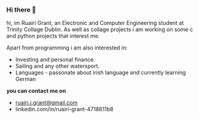 ### Hi there 👋

hi, im Ruairí Grant, an Electronic and Computer Engineering student at Trinity Collage Dublin. As well as collage projects i am working on some c and python projects that interest me.

Apart from programming i am also interested in:
* Investing and personal finance.
* Sailing and any other watersport.
* Languages - passonate about irish language and currently learning German

**you can contact me on**
- ruairi.j.grant@gmail.com
- linkedin.com/in/ruairí-grant-4718611b8

<!--
**Ruairi-Grant/Ruairi-Grant** is a ✨ _special_ ✨ repository because its `README.md` (this file) appears on your GitHub profile.

Here are some ideas to get you started:

- 🔭 I’m currently working on ...
- 🌱 I’m currently learning ...
- 👯 I’m looking to collaborate on ...
- 🤔 I’m looking for help with ...
- 💬 Ask me about ...
- 📫 How to reach me: ...
- 😄 Pronouns: ...
- ⚡ Fun fact: ...
-->
